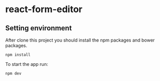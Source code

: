 # react-form-editor

## Setting environment
After clone this project you should install the npm packages and bower packages.

    npm install

To start the app run:

    npm dev
